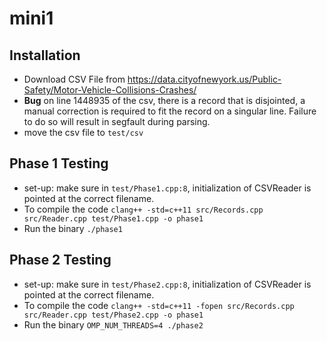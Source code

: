 # mini1 

## Installation
- Download CSV File from https://data.cityofnewyork.us/Public-Safety/Motor-Vehicle-Collisions-Crashes/
- **Bug** on line 1448935 of the csv, there is a record that is disjointed, a manual correction is required to fit the record on a singular line. Failure to do so will result in segfault during parsing.
- move the csv file to ```test/csv```


## Phase 1 Testing
- set-up: make sure in ```test/Phase1.cpp:8```, initialization of CSVReader is pointed at the correct filename.
- To compile the code
``` clang++ -std=c++11 src/Records.cpp src/Reader.cpp test/Phase1.cpp -o phase1 ```
- Run the binary
``` ./phase1 ```

## Phase 2 Testing
- set-up: make sure in ```test/Phase2.cpp:8```, initialization of CSVReader is pointed at the correct filename.
- To compile the code
``` clang++ -std=c++11 -fopen src/Records.cpp src/Reader.cpp test/Phase2.cpp -o phase1 ```
- Run the binary
``` OMP_NUM_THREADS=4 ./phase2 ```


